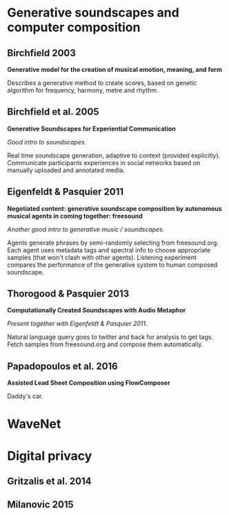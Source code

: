 # Generative soundscapes and computer composition

## Birchfield 2003

**Generative model for the creation of musical emotion, meaning, and form**

Describes a generative method to create scores, based on genetic algorithm for frequency, harmony, metre and rhythm.

## Birchfield et al. 2005

**Generative Soundscapes for Experiential Communication**

_Good intro to soundscapes._

Real time soundscape generation, adaptive to context (provided explicitly). Communicate participants experiences in social networks based on manually uploaded and annotated media.

## Eigenfeldt & Pasquier 2011

**Negotiated content: generative soundscape composition by autonomous musical agents in coming together: freesound**

_Another good intro to generative music / soundscapes._

Agents generate phrases by semi-randomly selecting from freesound.org. Each agent uses metadata tags and spectral info to choose appropriate samples (that won't clash with other agents). Listening experiment compares the performance of the generative system to human composed soundscape.

## Thorogood & Pasquier 2013

**Computationally Created Soundscapes with Audio Metaphor**

_Present together with Eigenfeldt & Pasquier 2011._

Natural language query goes to twitter and back for analysis to get tags. Fetch samples from freesound.org and compose them automatically.

## Papadopoulos et al. 2016

**Assisted Lead Sheet Composition using FlowComposer**

Daddy's car.

# WaveNet

# Digital privacy

## Gritzalis et al. 2014

## Milanovic 2015
